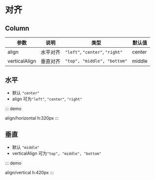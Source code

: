 # 对齐

## Column

| 参数          | 说明     | 类型                            | 默认值 |
| ------------- | -------- | ------------------------------- | ------ |
| align         | 水平对齐 | `"left"`, `"center"`, `"right"` | center |
| verticalAlign | 垂直对齐 | `"top", "middle", "bottom"`     | middle |

## 水平

- 默认 `"center"`
- align 可为`"left"`, `"center"`, `"right"`

::: demo

align/horizontal
h:320px
:::

## 垂直

- 默认 `"middle"`
- verticalAlign 可为`"top", "middle", "bottom"`

::: demo

align/vertical
h:420px
:::
